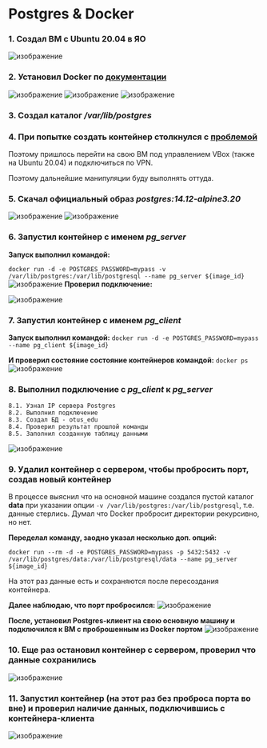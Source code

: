 # Postgres & Docker
### 1\. Создал ВМ с Ubuntu 20.04 в ЯО
![изображение](https://github.com/rus-99-pk/otus_edu/assets/93255418/9ccab377-4687-4b7d-b5bc-e028c5ddac89)

### 2\. Установил Docker по [документации](https://docs.docker.com/engine/install/ubuntu/)
![изображение](https://github.com/rus-99-pk/otus_edu/assets/93255418/b5298798-1ead-44d4-bed2-f96885a88d10)
![изображение](https://github.com/rus-99-pk/otus_edu/assets/93255418/c1308b4d-2bda-475f-a7b4-aff6b86d34c4)
![изображение](https://github.com/rus-99-pk/otus_edu/assets/93255418/23a5ab5f-9e74-494f-a4cc-d29e8017e879)

### 3\. Создал каталог */var/lib/postgres*
### 4\. При попытке создать контейнер столкнулся с [проблемой](https://habr.com/ru/news/818177/)
Поэтому пришлось перейти на свою ВМ под управлением VBox (также на Ubuntu 20.04) и подключиться по VPN.

Поэтому дальнейшие манипуляции буду выполнять оттуда.

### 5\. Скачал официальный образ *postgres:14.12-alpine3.20*
![изображение](https://github.com/rus-99-pk/otus_edu/assets/93255418/71570037-e89d-4512-9cea-adc27a7b8651)
![изображение](https://github.com/rus-99-pk/otus_edu/assets/93255418/2f05eab5-acff-483c-b11f-0714b5e9e66d)

### 6\. Запустил контейнер с именем *pg_server*
**Запуск выполнил командой:**

`docker run -d -e POSTGRES_PASSWORD=mypass -v /var/lib/postgres:/var/lib/postgresql --name pg_server ${image_id}`
![изображение](https://github.com/rus-99-pk/otus_edu/assets/93255418/ae43fb09-64a4-4f7d-b1ca-4aa59bffd15f)
**Проверил подключение:**

![изображение](https://github.com/rus-99-pk/otus_edu/assets/93255418/00d3b534-f3c1-4610-b964-bb6111ed6a23)

### 7\. Запустил контейнер с именем *pg_client*
**Запуск выполнил командой:**
`docker run -d -e POSTGRES_PASSWORD=mypass  --name pg_client ${image_id}`

**И проверил состояние состояние контейнеров командой:**
`docker ps`
![изображение](https://github.com/rus-99-pk/otus_edu/assets/93255418/35a7ac5c-4426-4fa1-b1bd-bdc8b343a370)

### 8\. Выполнил подключение с *pg_client* к *pg_server*
    8.1. Узнал IP сервера Postgres
	8.2. Выполнил подключение
	8.3. Создал БД - otus_edu
	8.4. Проверил результат прошлой команды
	8.5. Заполнил созданную таблицу данными
![изображение](https://github.com/rus-99-pk/otus_edu/assets/93255418/7ae7c7f5-61bf-439b-897e-e59310faaea7)

### 9\. Удалил контейнер с сервером, чтобы пробросить порт, создав новый контейнер

В процессе выяснил что на основной машине создался пустой каталог **data** при указании опции `-v /var/lib/postgres:/var/lib/postgresql`, т.е. данные стерлись.
Думал что Docker пробросит директории рекурсивно, но нет.

**Переделал команду, заодно указал несколько доп. опций:**

`docker run --rm -d -e POSTGRES_PASSWORD=mypass -p 5432:5432 -v /var/lib/postgres/data:/var/lib/postgresql/data --name pg_server ${image_id}`

На этот раз данные есть и сохраняются после пересоздания контейнера.

**Далее наблюдаю, что порт пробросился:**
![изображение](https://github.com/rus-99-pk/otus_edu/assets/93255418/b245d790-0982-4dde-878d-b81705a16760)

**После, установил Postgres-клиент на свою основную машину и подключился к ВМ с проброшенным из Docker портом**
![изображение](https://github.com/rus-99-pk/otus_edu/assets/93255418/1aced8a3-4a83-451a-94cf-747427063738)

### 10\. Еще раз  остановил контейнер с сервером, проверил что данные сохранились
![изображение](https://github.com/rus-99-pk/otus_edu/assets/93255418/2057c528-8025-49e8-8516-a4a6af93c6b8)

### 11\. Запустил контейнер (на этот раз без проброса порта во вне) и проверил наличие данных, подключившись с контейнера-клиента
![изображение](https://github.com/rus-99-pk/otus_edu/assets/93255418/b378d4a0-1a4b-456a-bb2f-1533ba24a10c)
